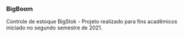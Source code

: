 ### BigBoom
Controle de estoque BigStok - Projeto realizado para fins acadêmicos iniciado no segundo semestre de 2021.
